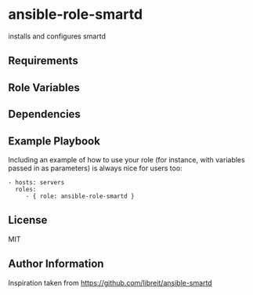 ansible-role-smartd
=========

installs and configures smartd

Requirements
------------


Role Variables
--------------


Dependencies
------------


Example Playbook
----------------

Including an example of how to use your role (for instance, with variables passed in as parameters) is always nice for users too:

    - hosts: servers
      roles:
         - { role: ansible-role-smartd }

License
-------

MIT

Author Information
------------------

Inspiration taken from https://github.com/libreit/ansible-smartd
